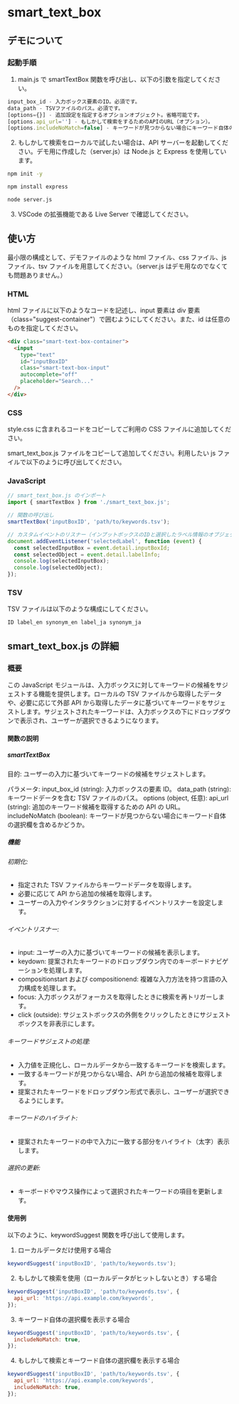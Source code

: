 # smart_text_box

## デモについて

### 起動手順

1. main.js で smartTextBox 関数を呼び出し、以下の引数を指定してください。

```javascript
input_box_id - 入力ボックス要素のID。必須です。
data_path - TSVファイルのパス。必須です。
[options={}] - 追加設定を指定するオプションオブジェクト。省略可能です。
[options.api_url=''] - もしかして検索をするためのAPIのURL（オプション）。
[options.includeNoMatch=false] - キーワードが見つからない場合にキーワード自体の選択欄を含めるかどうか（オプション）。
```

2. もしかして検索をローカルで試したい場合は、API サーバーを起動してください。デモ用に作成した（server.js）は Node.js と Express を使用しています。

```sh
npm init -y
```

```sh
npm install express
```

```sh
node server.js
```

3. VSCode の拡張機能である Live Server で確認してください。

## 使い方

最小限の構成として、デモファイルのような html ファイル、css ファイル、js ファイル、tsv ファイルを用意してください。（server.js はデモ用なのでなくても問題ありません。）

### HTML

html ファイルに以下のようなコードを記述し、input 要素は div 要素（class="suggest-container"）で囲むようにしてください。また、id は任意のものを指定してください。

```html
<div class="smart-text-box-container">
  <input
    type="text"
    id="inputBoxID"
    class="smart-text-box-input"
    autocomplete="off"
    placeholder="Search..."
  />
</div>
```

### CSS

style.css に含まれるコードをコピーしてご利用の CSS ファイルに追加してください。

smart_text_box.js ファイルをコピーして追加してください。利用したい js ファイルで以下のように呼び出してください。

### JavaScript

```javascript
// smart_text_box.js のインポート
import { smartTextBox } from './smart_text_box.js';

// 関数の呼び出し
smartTextBox('inputBoxID', 'path/to/keywords.tsv');

// カスタムイベントのリスナー（インプットボックスのIDと選択したラベル情報のオブジェクトを取得する例）
document.addEventListener('selectedLabel', function (event) {
  const selectedInputBox = event.detail.inputBoxId;
  const selectedObject = event.detail.labelInfo;
  console.log(selectedInputBox);
  console.log(selectedObject);
});
```

### TSV

TSV ファイルは以下のような構成にしてください。

```tsv
ID label_en synonym_en label_ja synonym_ja
```

## smart_text_box.js の詳細

### 概要

この JavaScript モジュールは、入力ボックスに対してキーワードの候補をサジェストする機能を提供します。ローカルの TSV ファイルから取得したデータや、必要に応じて外部 API から取得したデータに基づいてキーワードをサジェストします。サジェストされたキーワードは、入力ボックスの下にドロップダウンで表示され、ユーザーが選択できるようになります。

#### 関数の説明

##### smartTextBox

目的: ユーザーの入力に基づいてキーワードの候補をサジェストします。

パラメータ:
input_box_id (string): 入力ボックスの要素 ID。
data_path (string): キーワードデータを含む TSV ファイルのパス。
options (object, 任意):
api_url (string): 追加のキーワード候補を取得するための API の URL。
includeNoMatch (boolean): キーワードが見つからない場合にキーワード自体の選択欄を含めるかどうか。

##### 機能

###### 初期化:

- 指定された TSV ファイルからキーワードデータを取得します。
- 必要に応じて API から追加の候補を取得します。
- ユーザーの入力やインタラクションに対するイベントリスナーを設定します。

###### イベントリスナー:

- input: ユーザーの入力に基づいてキーワードの候補を表示します。
- keydown: 提案されたキーワードのドロップダウン内でのキーボードナビゲーションを処理します。
- compositionstart および compositionend: 複雑な入力方法を持つ言語の入力構成を処理します。
- focus: 入力ボックスがフォーカスを取得したときに検索を再トリガーします。
- click (outside): サジェストボックスの外側をクリックしたときにサジェストボックスを非表示にします。

###### キーワードサジェストの処理:

- 入力値を正規化し、ローカルデータから一致するキーワードを検索します。
- 一致するキーワードが見つからない場合、API から追加の候補を取得します。
- 提案されたキーワードをドロップダウン形式で表示し、ユーザーが選択できるようにします。

###### キーワードのハイライト:

- 提案されたキーワードの中で入力に一致する部分をハイライト（太字）表示します。

###### 選択の更新:

- キーボードやマウス操作によって選択されたキーワードの項目を更新します。

#### 使用例

以下のように、keywordSuggest 関数を呼び出して使用します。

1. ローカルデータだけ使用する場合

```javascript
keywordSuggest('inputBoxID', 'path/to/keywords.tsv');
```

2. もしかして検索を使用（ローカルデータがヒットしないとき）する場合

```javascript
keywordSuggest('inputBoxID', 'path/to/keywords.tsv', {
  api_url: 'https://api.example.com/keywords',
});
```

3. キーワード自体の選択欄を表示する場合

```javascript
keywordSuggest('inputBoxID', 'path/to/keywords.tsv', {
  includeNoMatch: true,
});
```

4. もしかして検索とキーワード自体の選択欄を表示する場合

```javascript
keywordSuggest('inputBoxID', 'path/to/keywords.tsv', {
  api_url: 'https://api.example.com/keywords',
  includeNoMatch: true,
});
```

